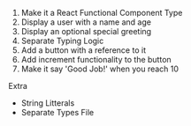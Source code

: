 1. Make it a React Functional Component Type
2. Display a user with a name and age
3. Display an optional special greeting
4. Separate Typing Logic
5. Add a button with a reference to it
6. Add increment functionality to the button
7. Make it say 'Good Job!' when you reach 10

Extra

- String Litterals
- Separate Types File
